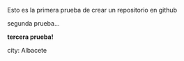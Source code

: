 Esto es la primera prueba de crear un repositorio en github

segunda prueba...

__tercera prueba!__

city: Albacete
